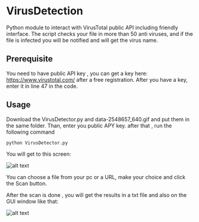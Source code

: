 # VirusDetection
Python module to interact with VirusTotal public API including friendly interface.
The script checks your file in more than 50 anti viruses, and if the file is infected you will be notified and will get the virus name.

## Prerequisite
You need to have public API key , you can get a key here: https://www.virustotal.com/ after a free registration.
After you have a key, enter it in line 47 in the code.

## Usage
Download the VirusDetector.py and data-2548657_640.gif and put them in the same folder.
Than, enter you public APY key.
after that , run the following command
````
python VirusDetector.py
````

You will get to this screen: 

![alt text](https://github.com/eladshamailov/VirusDetection/blob/master/GUIentrance.PNG)

You can choose a file from your pc or a URL, make your choice and click the  Scan button.

After the scan is done , you will get the results in a txt file and also on the GUI window like that:

![alt text](https://github.com/eladshamailov/VirusDetection/blob/master/GUIinside.PNG)


